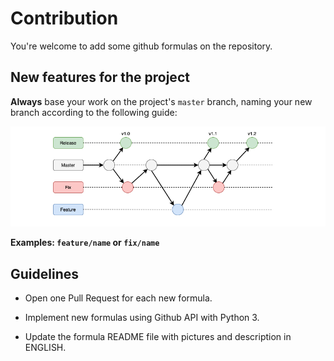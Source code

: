 # Contribution

You're welcome to add some github formulas on the repository.

## New features for the project

**Always** base your work on the project's `master` branch, naming your new branch
according to the following guide:

![branchs](/docs/img/git-branchs.png)

**Examples: `feature/name` or `fix/name`**

## Guidelines

- Open one Pull Request for each new formula.

- Implement new formulas using Github API with Python 3.

- Update the formula README file with pictures and description in ENGLISH.
